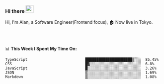### Hi there <img src="https://media.giphy.com/media/hvRJCLFzcasrR4ia7z/giphy.gif" width="25px">

<!-- ![visitors](https://visitor-badge.glitch.me/badge?page_id=dislfyer.dislfyer) -->

Hi, I'm Alan, a Software Engineer(Frontend focus), 🏠 Now live in Tokyo.

<br/>
<br/>

📊 **This Week I Spent My Time On:**


<!--START_SECTION:waka-->

```text
TypeScript                          █████████████████████▒░░░  85.45%
CSS                                 █▓░░░░░░░░░░░░░░░░░░░░░░░  6.8%
JavaScript                          █░░░░░░░░░░░░░░░░░░░░░░░░  3.26%
JSON                                ▒░░░░░░░░░░░░░░░░░░░░░░░░  1.69%
Markdown                            ▒░░░░░░░░░░░░░░░░░░░░░░░░  1.08%
```

<!--END_SECTION:waka-->

<!--
**About Me:**
 -->
